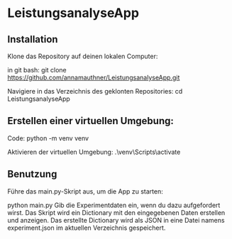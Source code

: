 # LeistungsanalyseApp
## Installation
Klone das Repository auf deinen lokalen Computer:

in git bash: git clone https://github.com/annamauthner/LeistungsanalyseApp.git

Navigiere in das Verzeichnis des geklonten Repositories: cd LeistungsanalyseApp

## Erstellen einer virtuellen Umgebung:

Code: python -m venv venv

Aktivieren der virtuellen Umgebung: .\venv\Scripts\activate


## Benutzung

Führe das main.py-Skript aus, um die App zu starten:

python main.py
Gib die Experimentdaten ein, wenn du dazu aufgefordert wirst.
Das Skript wird ein Dictionary mit den eingegebenen Daten erstellen und anzeigen.
Das erstellte Dictionary wird als JSON in eine Datei namens experiment.json im aktuellen Verzeichnis gespeichert.

